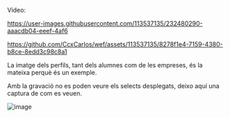
Video:

https://user-images.githubusercontent.com/113537135/232480290-aaacdb04-eeef-4af6


https://github.com/CcxCarlos/wef/assets/113537135/8278f1e4-7159-4380-b8ce-8edd3c98c8a1



La imatge dels perfils, tant dels alumnes com de les empreses, és la mateixa perquè és un exemple.

Amb la gravació no es poden veure els selects desplegats, deixo aquí una captura de com es veuen.

![image](./proves/select.png)
